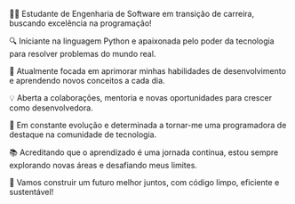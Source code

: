 👩‍💻 Estudante de Engenharia de Software em transição de carreira, buscando excelência na programação!

🔍 Iniciante na linguagem Python e apaixonada pelo poder da tecnologia para resolver problemas do mundo real.

🌱 Atualmente focada em aprimorar minhas habilidades de desenvolvimento e aprendendo novos conceitos a cada dia.

💡 Aberta a colaborações, mentoria e novas oportunidades para crescer como desenvolvedora.

🚀 Em constante evolução e determinada a tornar-me uma programadora de destaque na comunidade de tecnologia.

📚 Acreditando que o aprendizado é uma jornada contínua, estou sempre explorando novas áreas e desafiando meus limites.

💬 Vamos construir um futuro melhor juntos, com código limpo, eficiente e sustentável!
